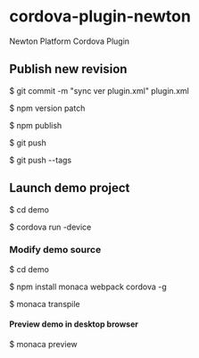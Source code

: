 # cordova-plugin-newton
Newton Platform Cordova Plugin

## Publish new revision

$ git commit -m "sync ver plugin.xml" plugin.xml 

$ npm version patch

$ npm publish

$ git push 

$ git push --tags


## Launch demo project

$ cd demo

$ cordova run -device


### Modify demo source

$ cd demo

$ npm install monaca webpack cordova -g

$ monaca transpile

#### Preview demo in desktop browser

$ monaca preview
